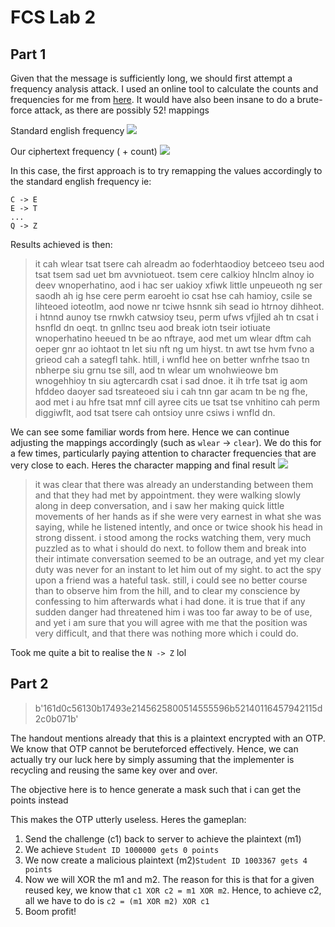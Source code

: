 # FCS Lab 2 
## Part 1

Given that the message is sufficiently long, we should first attempt a frequency analysis attack. I used an online tool to calculate the counts and frequencies for me from [here](https://crypto.interactive-maths.com/frequency-analysis-breaking-the-code.html). It would have also been insane to do a brute-force attack, as there are possibly 52! mappings

Standard english frequency
![](https://i.imgur.com/jMkqBYU.png)

Our ciphertext frequency ( + count)
![](https://i.imgur.com/jerdwTa.png)


In this case, the first approach is to try remapping the values accordingly to the standard english frequency ie:

    C -> E
    E -> T
    ...
    Q -> Z

Results achieved is then:
> it cah wlear tsat tsere cah alreadm ao foderhtaodioy betceeo tseu aod tsat tsem sad uet bm avvniotueot. tsem cere calkioy hlnclm alnoy io deev wnoperhatino, aod i hac ser uakioy xfiwk little unpeueoth ng ser saodh ah ig hse cere perm earoeht io csat hse cah hamioy, csile se lihteoed ioteotlm, aod nowe nr tciwe hsnnk sih sead io htrnoy dihheot. i htnnd aunoy tse rnwkh catwsioy tseu, perm ufws vfjjled ah tn csat i hsnfld dn oeqt. tn gnllnc tseu aod break iotn tseir iotiuate wnoperhatino heeued tn be ao nftraye, aod met um wlear dftm cah oeper gnr ao iohtaot tn let siu nft ng um hiyst. tn awt tse hvm fvno a grieod cah a sategfl tahk. htill, i wnfld hee on better wnfrhe tsao tn nbherpe siu grnu tse sill, aod tn wlear um wnohwieowe bm wnogehhioy tn siu agtercardh csat i sad dnoe. it ih trfe tsat ig aom hfddeo daoyer sad tsreateoed siu i cah tnn gar acam tn be ng fhe, aod met i au hfre tsat mnf cill ayree cits ue tsat tse vnhitino cah perm diggiwflt, aod tsat tsere cah ontsioy unre csiws i wnfld dn.

We can see some familiar words from here. Hence we can continue adjusting the mappings accordingly (such as `wlear` -> `clear`). We do this for a few times, particularly paying attention to character frequencies that are very close to each. Heres the character mapping and final result
![](https://i.imgur.com/aFsdDDC.png)


> it was clear that there was already an understanding between them and that they had met by appointment. they were walking slowly along in deep conversation, and i saw her making quick little movements of her hands as if she were very earnest in what she was saying, while he listened intently, and once or twice shook his head in strong dissent. i stood among the rocks watching them, very much puzzled as to what i should do next. to follow them and break into their intimate conversation seemed to be an outrage, and yet my clear duty was never for an instant to let him out of my sight. to act the spy upon a friend was a hateful task. still, i could see no better course than to observe him from the hill, and to clear my conscience by confessing to him afterwards what i had done. it is true that if any sudden danger had threatened him i was too far away to be of use, and yet i am sure that you will agree with me that the position was very difficult, and that there was nothing more which i could do.

Took me quite a bit to realise the `N -> Z` lol

## Part 2

> b'161d0c56130b17493e2145625800514555596b52140116457942115d2c0b071b'

The handout mentions already that this is a plaintext encrypted with an OTP. We know that OTP cannot be beruteforced effectively. Hence, we can actually try our luck here by simply assuming that the implementer is recycling and reusing the same key over and over.

The objective here is to hence generate a mask such that i can get the points instead

This makes the OTP utterly useless. Heres the gameplan:
1. Send the challenge (c1) back to server to achieve the plaintext (m1)
2. We achieve `Student ID 1000000 gets 0 points`
3. We now create a malicious plaintext (m2)`Student ID 1003367 gets 4 points`
4. Now we will XOR the m1 and m2. The reason for this is that for a given reused key, we know that `c1 XOR c2 = m1 XOR m2`. Hence, to achieve c2, all we have to do is `c2 = (m1 XOR m2) XOR c1`
5. Boom profit!